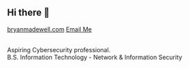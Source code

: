 ## Hi there 👋
[bryanmadewell.com](https://bryanmadewell.com)
[Email Me](mailto:bryan@bryanmadewell.com)

<br>
Aspiring Cybersecurity professional. 
<br>
B.S. Information Technology - Network & Information Security
<br>
